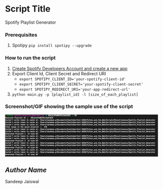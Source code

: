 # Script Title
<!--Remove the below lines and add yours -->
Spotify Playlist Generator

### Prerequisites
<!--Remove the below lines and add yours -->
1. Spotipy 
` pip install spotipy --upgrade `

### How to run the script
<!--Remove the below lines and add yours -->
1. [Create Spotify Developers Account and create a new app](https://developer.spotify.com/)
2. Export Client Id, Client Secret and Redirect URI
    * `export SPOTIPY_CLIENT_ID='your-spotify-client-id'`
    * `export SPOTIPY_CLIENT_SECRET='your-spotify-client-secret'`
    * `export SPOTIPY_REDIRECT_URI='your-app-redirect-url'`
3. `python main.py -p [playlist_id] -l [size_of_each_playlist]`

### Screenshot/GIF showing the sample use of the script
<!--Remove the below lines and add yours -->
![alt text](screenshots/screenshot.png)

## *Author Name*
<!--Remove the below lines and add yours -->
Sandeep Jaiswal
